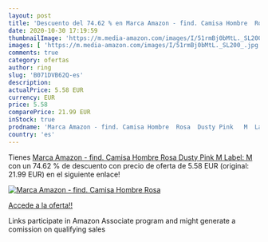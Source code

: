 ```yaml
---
layout: post
title: 'Descuento del 74.62 % en Marca Amazon - find. Camisa Hombre  Rosa'
date: 2020-10-30 17:19:59
thumbnailImage: 'https://m.media-amazon.com/images/I/51rmBj0bMtL._SL200_.jpg'
images: [ 'https://m.media-amazon.com/images/I/51rmBj0bMtL._SL200_.jpg' ]
comments: true
category: ofertas
author: ring
slug: 'B071DVB62Q-es'
description:
actualPrice: 5.58 EUR
currency: EUR
price: 5.58
comparePrice: 21.99 EUR
inStock: true
prodname: 'Marca Amazon - find. Camisa Hombre  Rosa  Dusty Pink   M  Label: M'
country: 'es'
---
```


Tienes [Marca Amazon - find. Camisa Hombre  Rosa  Dusty Pink   M  Label: M](https://www.amazon.es/dp/B071DVB62Q/?tag=tolees-21) con un 74.62 % de descuento con precio de oferta de 5.58 EUR (original: 21.99 EUR) en el siguiente enlace!

[![Marca Amazon - find. Camisa Hombre  Rosa](https://m.media-amazon.com/images/I/51rmBj0bMtL._SL200_.jpg)](https://www.amazon.es/dp/B071DVB62Q/?tag=tolees-21)

[Accede a la oferta!!](https://www.amazon.es/dp/B071DVB62Q/?tag=tolees-21)

Links participate in Amazon Associate program and might generate a comission on qualifying sales


